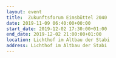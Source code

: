 ```yaml
---
layout: event
title:  Zukunftsforum Eimsbüttel 2040
date: 2019-11-09 06:40:00+00:00
start_date: 2019-12-02 17:30:00+01:00
end_date: 2019-12-02 21:00:00+01:00
location: Lichthof im Altbau der Stabi
address: Lichthof im Altbau der Stabi
---
```

